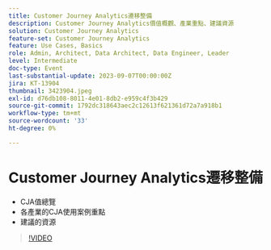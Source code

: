 ```yaml
---
title: Customer Journey Analytics遷移整備
description: Customer Journey Analytics價值概觀、產業重點、建議資源
solution: Customer Journey Analytics
feature-set: Customer Journey Analytics
feature: Use Cases, Basics
role: Admin, Architect, Data Architect, Data Engineer, Leader
level: Intermediate
doc-type: Event
last-substantial-update: 2023-09-07T00:00:00Z
jira: KT-13904
thumbnail: 3423904.jpeg
exl-id: d76db108-8011-4e01-8db2-e959c4f3b429
source-git-commit: 1792dc318643aec2c12613f621361d72a7a918b1
workflow-type: tm+mt
source-wordcount: '33'
ht-degree: 0%

---
```


# Customer Journey Analytics遷移整備

* CJA值總覽
* 各產業的CJA使用案例重點
* 建議的資源

>[!VIDEO](https://video.tv.adobe.com/v/3423904/?learn=on)
